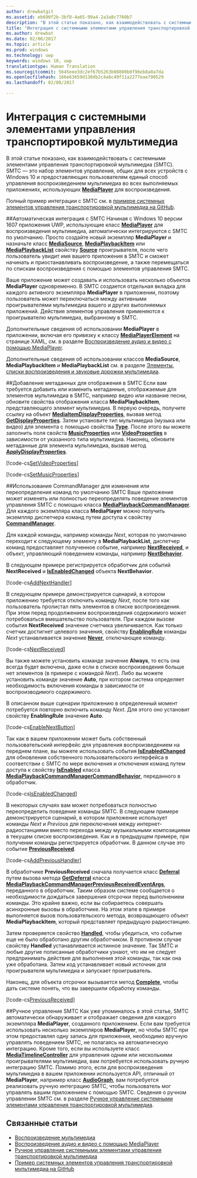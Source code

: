 ```yaml
---
author: drewbatgit
ms.assetid: eb690f2b-3bf8-4a65-99a4-2a3a8c7760b7
description: "В этой статье показано, как взаимодействовать с системными элементами управления транспортировкой мультимедиа."
title: "Интеграция с системными элементами управления транспортировкой мультимедиа"
ms.author: drewbat
ms.date: 02/08/2017
ms.topic: article
ms.prod: windows
ms.technology: uwp
keywords: windows 10, uwp
translationtype: Human Translation
ms.sourcegitcommit: 5645eee3dc2ef67b5263b08800b0f96eb8a0a7da
ms.openlocfilehash: 166e63659d138db2c4a6c49f11a2277eae790529
ms.lasthandoff: 02/08/2017

---
```


# <a name="integrate-with-the-system-media-transport-controls"></a>Интеграция с системными элементами управления транспортировкой мультимедиа

В этой статье показано, как взаимодействовать с системными элементами управления транспортировкой мультимедиа (SMTC). SMTC — это набор элементов управления, общих для всех устройств с Windows 10 и предоставляющих пользователям единый способ управления воспроизведением мультимедиа во всех выполняемых приложениях, использующих [**MediaPlayer**](https://msdn.microsoft.com/library/windows/apps/Windows.Media.Playback.MediaPlayer) для воспроизведения.

Полный пример интеграции с SMTC см. в [примере системных элементов управления транспортировкой мультимедиа на GitHub](https://github.com/Microsoft/Windows-universal-samples/tree/dev/Samples/SystemMediaTransportControls).
                    
##<a name="automatic-integration-with-smtc"></a>Автоматическая интеграция с SMTC
Начиная с Windows 10 версии 1607 приложения UWP, использующие класс [**MediaPlayer**](https://msdn.microsoft.com/library/windows/apps/Windows.Media.Playback.MediaPlayer) для воспроизведения мультимедиа, автоматически интегрируются с SMTC по умолчанию. Просто создайте новый экземпляр **MediaPlayer** и назначьте класс [**MediaSource**](https://msdn.microsoft.com/library/windows/apps/Windows.Media.Core.MediaSource), [**MediaPlaybackItem**](https://msdn.microsoft.com/library/windows/apps/Windows.Media.Playback.MediaPlaybackItem) или [**MediaPlaybackList**](https://msdn.microsoft.com/library/windows/apps/Windows.Media.Playback.MediaPlaybackList) свойству [**Source**](https://msdn.microsoft.com/library/windows/apps/Windows.Media.Playback.MediaPlayer.Source) проигрывателя, после чего пользователь увидит имя вашего приложения в SMTC и сможет начинать и приостанавливать воспроизведение, а также перемещаться по спискам воспроизведения с помощью элементов управления SMTC. 

Ваше приложение может создавать и использовать несколько объектов **MediaPlayer** одновременно. В SMTC создается отдельная вкладка для каждого активного экземпляра **MediaPlayer** в приложении, поэтому пользователь может переключаться между активными проигрывателями мультимедиа вашего и других выполняемых приложений. Действия элементов управления применяются к проигрывателю мультимедиа, выбранному в SMTC.

Дополнительные сведения об использовании **MediaPlayer** в приложении, включая его привязку к классу [**MediaPlayerElement**](https://msdn.microsoft.com/library/windows/apps/Windows.UI.Xaml.Controls.MediaPlayerElement) на странице XAML, см. в разделе [Воспроизведение аудио и видео с помощью MediaPlayer](play-audio-and-video-with-mediaplayer.md). 

Дополнительные сведения об использовании классов **MediaSource**, **MediaPlaybackItem** и **MediaPlaybackList** см. в разделе [Элементы, списки воспроизведения и звуковые дорожки мультимедиа](media-playback-with-mediasource.md).

##<a name="add-metadata-to-be-displayed-by-the-smtc"></a>Добавление метаданных для отображения в SMTC
Если вам требуется добавить или изменить метаданные, отображаемые для элементов мультимедиа в SMTC, например видео или название песни, обновите свойства отображения класса **MediaPlaybackItem**, представляющего элемент мультимедиа. В первую очередь, получите ссылку на объект [**MediaItemDisplayProperties**](https://msdn.microsoft.com/library/windows/apps/Windows.Media.Playback.MediaItemDisplayProperties), вызвав метод [**GetDisplayProperties**](https://msdn.microsoft.com/library/windows/apps/Windows.Media.Playback.MediaPlaybackItem.GetDisplayProperties). Затем установите тип мультимедиа (музыка или видео) для элемента с помощью свойства [**Type**](https://msdn.microsoft.com/library/windows/apps/Windows.Media.Playback.MediaItemDisplayProperties.Type). После этого вы можете заполнить поля свойств [**MusicProperties**](https://msdn.microsoft.com/library/windows/apps/Windows.Media.Playback.MediaItemDisplayProperties.MusicProperties) или [**VideoProperties**](https://msdn.microsoft.com/library/windows/apps/Windows.Media.Playback.MediaItemDisplayProperties.VideoProperties) в зависимости от указанного типа мультимедиа. Наконец, обновите метаданные для элемента мультимедиа, вызвав метод [**ApplyDisplayProperties**](https://msdn.microsoft.com/library/windows/apps/mt489923).

[!code-cs[SetVideoProperties](./code/MediaSource_RS1/cs/MainPage.xaml.cs#SnippetSetVideoProperties)]

[!code-cs[SetMusicProperties](./code/MediaSource_RS1/cs/MainPage.xaml.cs#SnippetSetMusicProperties)]

##<a name="use-commandmanager-to-modify-or-override-the-default-smtc-commands"></a>Использование CommandManager для изменения или переопределения команд по умолчанию SMTC
Ваше приложение может изменять или полностью переопределять поведение элементов управления SMTC с помощью класса [**MediaPlaybackCommandManager**](https://msdn.microsoft.com/library/windows/apps/Windows.Media.Playback.MediaPlaybackCommandManager). Для каждого экземпляра класса **MediaPlayer** можно получить экземпляр диспетчера команд путем доступа к свойству [**CommandManager**](https://msdn.microsoft.com/library/windows/apps/Windows.Media.Playback.MediaPlayer.CommandManager).

Для каждой команды, например команды *Next*, которая по умолчанию переходит к следующему элементу в **MediaPlaybackList**, диспетчер команд предоставляет полученное событие, например [**NextReceived**](https://msdn.microsoft.com/library/windows/apps/Windows.Media.Playback.MediaPlaybackCommandManager.NextReceived), и объект, управляющий поведением команды, например [**NextBehavior**](https://msdn.microsoft.com/library/windows/apps/Windows.Media.Playback.MediaPlaybackCommandManager.NextBehavior). 

В следующем примере регистрируется обработчик для событий **NextReceived** и [**IsEnabledChanged**](https://msdn.microsoft.com/library/windows/apps/Windows.Media.Playback.MediaPlaybackCommandManagerCommandBehavior.IsEnabledChanged) объекта **NextBehavior**.

[!code-cs[AddNextHandler](./code/SMTC_RS1/cs/MainPage.xaml.cs#SnippetAddNextHandler)]

В следующем примере демонстрируется сценарий, в котором приложению требуется отключить команду *Next*, после того как пользователь пролистал пять элементов в списке воспроизведения. При этом перед продолжением воспроизведения содержимого может потребоваться вмешательство пользователя. При каждом вызове события **NextReceived** значение счетчика увеличивается. Как только счетчик достигнет целевого значения, свойству [**EnablingRule**](https://msdn.microsoft.com/library/windows/apps/Windows.Media.Playback.MediaPlaybackCommandManagerCommandBehavior.EnablingRule) команды *Next* устанавливается значение [**Never**](https://msdn.microsoft.com/library/windows/apps/Windows.Media.Playback.MediaCommandEnablingRule), отключающее команду. 

[!code-cs[NextReceived](./code/SMTC_RS1/cs/MainPage.xaml.cs#SnippetNextReceived)]

Вы также можете установить команде значение **Always**, то есть она всегда будет включена, даже если в списке воспроизведения больше нет элементов (в примере с командой *Next*). Либо вы можете установить команде значение **Auto**, при котором система определяет необходимость включения команды в зависимости от воспроизводимого содержимого.

В описанном выше сценарии приложению в определенный момент потребуется повторно включить команду *Next*. Для этого оно установит свойству **EnablingRule** значение **Auto**.

[!code-cs[EnableNextButton](./code/SMTC_RS1/cs/MainPage.xaml.cs#SnippetEnableNextButton)]

Так как в вашем приложении может быть собственный пользовательский интерфейс для управления воспроизведением на переднем плане, вы можете использовать события [**IsEnabledChanged**](https://msdn.microsoft.com/library/windows/apps/Windows.Media.Playback.MediaPlaybackCommandManagerCommandBehavior.IsEnabledChanged) для обновления собственного пользовательского интерфейса в соответствии с SMTC по мере включения и отключения команд путем доступа к свойству [**IsEnabled**](https://msdn.microsoft.com/library/windows/apps/Windows.Media.Playback.MediaPlaybackCommandManagerCommandBehavior.IsEnabled) класса [**MediaPlaybackCommandManagerCommandBehavior**](https://msdn.microsoft.com/library/windows/apps/Windows.Media.Playback.MediaPlaybackCommandManagerCommandBehavior), переданного в обработчик.

[!code-cs[IsEnabledChanged](./code/SMTC_RS1/cs/MainPage.xaml.cs#SnippetIsEnabledChanged)]

В некоторых случаях вам может потребоваться полностью переопределить поведение команды SMTC. В следующем примере демонстрируется сценарий, в котором приложение использует команды *Next* и *Previous* для переключения между интернет-радиостанциями вместо перехода между музыкальными композициями в текущем списке воспроизведения. Как и в предыдущем примере, при получении команды регистрируется обработчик. В данном случае это событие [**PreviousReceived**](https://msdn.microsoft.com/library/windows/apps/Windows.Media.Playback.MediaPlaybackCommandManager.PreviousReceived).

[!code-cs[AddPreviousHandler](./code/SMTC_RS1/cs/MainPage.xaml.cs#SnippetAddPreviousHandler)]

В обработчике **PreviousReceived** сначала получается класс [**Deferral**](https://msdn.microsoft.com/library/windows/apps/Windows.Foundation.Deferral) путем вызова метода [**GetDeferral**](https://msdn.microsoft.com/library/windows/apps/Windows.Media.Playback.MediaPlaybackCommandManagerPreviousReceivedEventArgs.GetDeferral) класса [**MediaPlaybackCommandManagerPreviousReceivedEventArgs**](https://msdn.microsoft.com/library/windows/apps/Windows.Media.Playback.MediaPlaybackCommandManagerPreviousReceivedEventArgs), переданного в обработчик. Таким образом системе сообщается о необходимости дождаться завершения отсрочки перед выполнением команды. Это крайне важно, если вы собираетесь совершать асинхронные вызовы в обработчике. На этом этапе в примере выполняется вызов пользовательского метода, возвращающего объект **MediaPlaybackItem**, который представляет предыдущую радиостанцию.

Затем проверяется свойство [**Handled**](https://msdn.microsoft.com/library/windows/apps/Windows.Media.Playback.MediaPlaybackCommandManagerPreviousReceivedEventArgs.Handled), чтобы убедиться, что событие еще не было обработано другим обработчиком. В противном случае свойству **Handled** устанавливается истинное значение. Так SMTC и любые другие пописанные обработчики узнают, что им не следует предпринимать действия для выполнения этой команды, так как она уже обработана. Затем код устанавливает новый источник для проигрывателя мультимедиа и запускает проигрыватель.

Наконец, для объекта отсрочки вызывается метод [**Complete**](https://msdn.microsoft.com/library/windows/apps/Windows.Foundation.Deferral.Complete), чтобы дать системе понять, что вы завершили обработку команды.

[!code-cs[PreviousReceived](./code/SMTC_RS1/cs/MainPage.xaml.cs#SnippetPreviousReceived)]
                 
##<a name="manual-control-of-the-smtc"></a>Ручное управление SMTC
Как уже упоминалось в этой статье, SMTC автоматически обнаруживает и отображает сведения для каждого экземпляра **MediaPlayer**, созданного приложением. Если вам требуется использовать несколько экземпляров **MediaPlayer**, но чтобы SMTC при этом предоставлял одну запись для приложения, необходимо вручную управлять поведением SMTC, не полагаясь на автоматическую интеграцию. Кроме того, если вы используете класс [**MediaTimelineController**](https://msdn.microsoft.com/library/windows/apps/Windows.Media.MediaTimelineController) для управления одним или несколькими проигрывателями мультимедиа, вам потребуется использовать ручную интеграцию SMTC. Помимо этого, если для воспроизведения мультимедиа в вашем приложении используется API, отличный от **MediaPlayer**, например класс [**AudioGraph**](https://msdn.microsoft.com/library/windows/apps/Windows.Media.Audio.AudioGraph), вам потребуется реализовать ручную интеграцию SMTC, чтобы пользователь мог управлять вашим приложением с помощью SMTC. Сведения о ручном управлении SMTC см. в разделе [Ручное управление системными элементами управления транспортировкой мультимедиа](system-media-transport-controls.md).



## <a name="related-topics"></a>Связанные статьи
* [Воспроизведение мультимедиа](media-playback.md)
* [Воспроизведение аудио и видео с помощью MediaPlayer](play-audio-and-video-with-mediaplayer.md)
* [Ручное управление системными элементами управления транспортировкой мультимедиа](system-media-transport-controls.md)
* [Пример системных элементов управления транспортировкой мультимедиа на GitHub](https://github.com/Microsoft/Windows-universal-samples/tree/dev/Samples/SystemMediaTransportControls)
 

 





